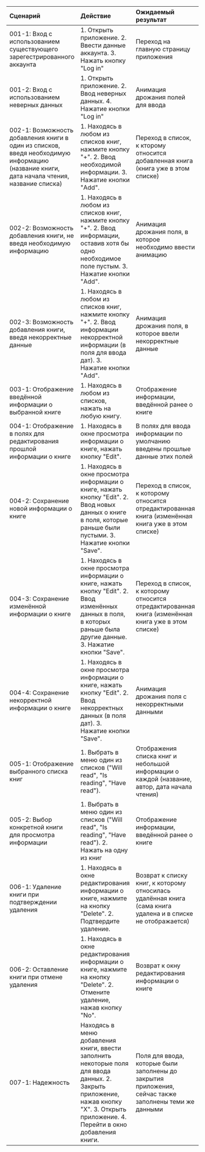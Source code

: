 |Cценарий|Действие|Ожидаемый результат|Фактический результат| Оценка|
|:---|:---|:---|:---|:---|
|001-1: Вход с использованием существующего зарегестрированного аккаунта | 1. Открыть приложение. 2. Ввести данные аккаунта. 3. Нажать кнопку "Log in" | Переход на главную страницу приложения | | |
|001-2: Вход с использованием неверных данных | 1. Открыть приложение. 2. Ввод неверных данных. 4. Нажатие кнопки "Log in" | Анимация дрожания полей для ввода | | |
|002-1: Возможность добавления книги в один из списков, введя необходимую информацию (название книги, дата начала чтения, название списка) | 1. Находясь в любом из списков книг, нажмите кнопку "+". 2. Ввод необходимой информации. 3. Нажатие кнопки "Add". | Переход в список, к кторому относится добавленная книга (книга уже в этом списке) | | |
|002-2: Возможность добавления книги, не введя необходимую информацию | 1. Находясь в любом из списков книг, нажмите кнопку "+". 2. Ввод информации, оставив хотя бы одно необходимое поле пустым. 3. Нажатие кнопки "Add". | Анимация дрожания поля, в которое необходимо ввести анимацию | | |
|002-3: Возможность добавления книги, введя некорректные данные | 1. Находясь в любом из списков книг, нажмите кнопку "+". 2. Ввод информации некорректной информации (в поля для ввода дат). 3. Нажатие кнопки "Add". | Анимация дрожания поля, в которое ввели некорректные данные | | |
|003-1: Отображение введённой информации о выбранной книге | 1. Находясь в любом из списков, нажать на любую книгу. | Отображение информации, введённой ранее о книге | | |
|004-1: Отображение в полях для редактирования прошлой информации о книге | 1. Находясь в окне просмотра информации о книге, нажать кнопку "Edit". | В полях для ввода информации по умолчанию введены прошлые данные этих полей | | |
|004-2: Сохранение новой информации о книге | 1. Находясь в окне просмотра информации о книге, нажать кнопку "Edit". 2. Ввод новых данных о книге в поля, которые раньше были пустыми. 3. Нажатие кнопки "Save". | Переход в список, к которому относится отредактированная книга (изменённая книга уже в этом списке)| | |
|004-3: Сохранение изменённой информации о книге | 1. Находясь в окне просмотра информации о книге, нажать кнопку "Edit". 2. Ввод изменённых данных в поля, в которых раньше была другие данные. 3. Нажатие кнопки "Save". | Переход в список, к которому относится отредактированная книга (изменённая книга уже в этом списке) | | |
|004-4: Сохранение некорректной информации о книге | 1. Находясь в окне просмотра информации о книге, нажать кнопку "Edit". 2. Ввод некорректных данных (в поля дат). 3. Нажатие кнопки "Save". | Анимация дрожания поля с некорректными данными | | |
|005-1: Отображение выбранного списка книг | 1. Выбрать в меню один из списков ("Will read", "Is reading", "Have read"). | Отображения списка книг и небольшой информации о каждой (название, автор, дата начала чтения) | | |
|005-2: Выбор конкретной книги для просмотра информации | 1. Выбрать в меню один из списков ("Will read", "Is reading", "Have read"). 2. Нажать на одну из книг| Отображение информации, введённой ранее о книге | | |
|006-1: Удаление книги при подтверждении удаления | 1. Находясь в окне редактирования информации о книге, нажмите на кнопку "Delete". 2. Подтвердите удаление. | Возврат к списку книг, к которому относилась удалённая книга (сама книга удалена и в списке не отображается) | | |
|006-2: Оставление книги при отмене удаления | 1. Находясь в окне редактирования информации о книге, нажмите на кнопку "Delete". 2. Отмените удаление, нажав кнопку "No". | Возврат к окну редактирования информации о книге | | |
|007-1: Надежность | Находясь в меню добавления книги, ввести заполнить некоторые поля для ввода данных. 2. Закрыть приложение, нажав кнопку "X". 3. Открыть приложение. 4. Перейти в окно добавления книги. | Поля для ввода, которые были заполнены до закрытия приложения, сейчас также заполнены теми же данными| | |
